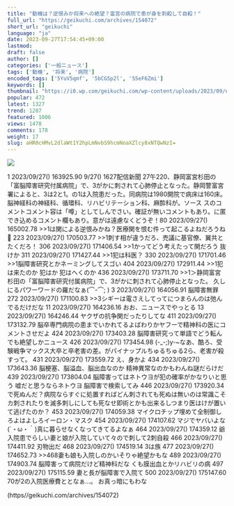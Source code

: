 ```yaml
---
title: "動機は？逆恨みか将来への絶望？富宮の病院で患が身を刺殺して自殺！"
full_url: "https://geikuchi.com/archives/154072"
short_url: "geikuchi"
language: "ja"
date: 2023-09-27T17:54:45+09:00
lastmod: 
draft: false
author: []
categories: ['一般ニュース']
tags: ['動機', '将来', '病院']
encoded_tags: ['5YuV5qmf', '5bCG5p2l', '55eF6Zmi']
keywords: []
thumbnail: "https://i0.wp.com/geikuchi.com/wp-content/uploads/2023/09/nani.jpg?fit=640%2C360&ssl=1"
popular: 472
latest: 1327
trend: 1287
featured: 1006
views: 1478
comments: 178
weight: 17
slug: aHR0cHMvL2dlaWt1Y2hpLmNvbS9hcmNoaXZlcy8xNTQwNzI=
---
```


![](https://i0.wp.com/geikuchi.com/wp-content/uploads/2023/09/nani.jpg?fit=640%2C360&ssl=1)

1 2023/09/27() 163925.90 9/27() 1627配信新聞 27午220、静岡富宮杉田の「富脳障害研究付属病院」で、3がかに刺されて心肺停止となった。静岡警富宮署によると、3は2と1。の1は入院患だった。同病院は1980開院で病床は160床。脳神経科の神経科、循環科、リハビリテーション科、麻酔科が。ソース スのコメントコメント容は「噂」としてしんでさい。確証が無いコメントもあり。に匿でき込めるコメント欄もあり。意がは遠慮なくどうぞ！80 2023/09/27() 165002.78 >>1は関による逆恨みかね？医療関を恨む件って起こるよねだろうね🤔 223 2023/09/27() 170503.77 >>1刺す相が違うだろ、売議に基官僚、翼共とたくだろ！ 306 2023/09/27() 171406.54 >>1かってどう考えたって関だろう 抜けか 311 2023/09/27() 171427.44 >>1犯は科医？ 330 2023/09/27() 171701.46 >>1脳障害研究とかネーミングしてスゴい 404 2023/09/27() 172911.44 >>1犯は来たのか 犯はか 犯はへくのか 436 2023/09/27() 173711.70 >>1＞静岡富宮杉田の「富脳障害研究付属病院」で、3がかに刺されて心肺停止となった。 久しにるパワーワードの羅だなぁ(⌒-⌒; ) 3 2023/09/27() 164056.91 脳障害無罪 272 2023/09/27() 171100.83 >>3シギーは電さえしてってにつまらんのは弛んでるだけだな 11 2023/09/27() 164236.16 おお、ニュースでやっとる 13 2023/09/27() 164246.44 ヤクザの抗争関だったりしてな 411 2023/09/27() 173132.79 脳卒専門病院の患までいかれてるよばわりかヤフーで精神科の医にコメントさせだよ 424 2023/09/27() 173403.28 脳障害研究って単語でどう転んでも絶望しかニュース 426 2023/09/27() 173454.98 (-_-;)y-~なあ、酷ろ、受験戦争マックス大卒と卒老害の差。がパイナップルちゅるちゅる2ら、老害が殺すって。 431 2023/09/27() 173559.72 え、身かよ 434 2023/09/27() 173643.36 脳梗塞、脳溢血、脳出血なのか 精神異常なのかもわんね謎だらけだ 439 2023/09/27() 173804.04 脳障害ってはネトウヨが犯の確率がかなりいと思う 嘘だと思うならネトウヨ 脳障害で検索してみ 446 2023/09/27() 173920.34 で死ぬんだ？病院ならすぐに処置すればどん刺されても死ぬは無いのは常識こそカ刺されたりを滅多刺しにしても死なせ即術とかも出来るしつまり医はけが置いて逃げたのか？ 453 2023/09/27() 174059.38 マイクロチップ埋めて全制御しろよはよしろイーロン・マスク 454 2023/09/27() 174107.62 マジでヤバいよな(´・ω・｀)真に暮らせなくなってきてるよなぁ 464 2023/09/27() 174359.12 爺入院患でらしい妻と娘が入院していて々ので刺して2刺自殺 466 2023/09/27() 174411.92 刃物出だ 468 2023/09/27() 174519.14 3は族 477 2023/09/27() 174652.73 >>468妻も娘も入院しのかいそりゃ絶望かもな 489 2023/09/27() 174903.74 脳障害って病院だけど精神科だな くも膜出血とかリハビリの病 497 2023/09/27() 175115.59 妻と長が脳障害で入院て 500 2023/09/27() 175147.60 70が2の入院医療費ととなぁ…。 お真っ暗にもわな 

(https//geikuchi.com/archives/154072)

